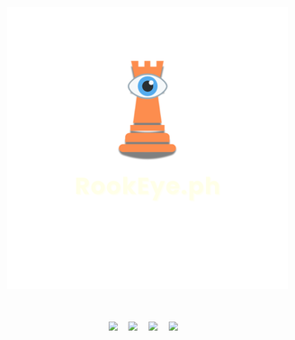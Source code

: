 <div align="center">
    <img src="./img/rookeye.ph.png">
</div>

#

<br />

<!-- Stuff -->
<div align="center">
    <img src="https://img.shields.io/badge/OpenCV-green?style=for-the-badge&logo=opencv">
    &nbsp &nbsp
    <img src="https://img.shields.io/badge/Python-black?style=for-the-badge&logo=python">
    &nbsp &nbsp
    <img src="https://img.shields.io/badge/Qt-darkgreen?style=for-the-badge&logo=qt">
    &nbsp &nbsp
    <img src="https://img.shields.io/badge/VSCode-darkblue?style=for-the-badge&logo=vscodium">
    &nbsp &nbsp
</div>

<br />

